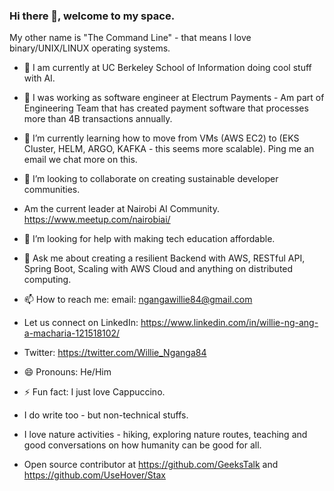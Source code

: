 ### Hi there 👋, welcome to my space.

My other name is "The Command Line" - that means I love binary/UNIX/LINUX operating systems. 

- 🔭 I am currently at UC Berkeley School of Information doing cool stuff with AI. 

- 🔭 I was working as software engineer at Electrum Payments - Am part of Engineering Team that has created payment software that processes more than 4B transactions annually. 

- 🌱 I’m currently learning how to move from VMs (AWS EC2) to (EKS Cluster, HELM, ARGO, KAFKA - this seems more scalable). Ping me an email we chat more on this. 
- 👯 I’m looking to collaborate on creating sustainable developer communities. 
- Am the current leader at Nairobi AI Community. https://www.meetup.com/nairobiai/
- 🤔 I’m looking for help with making tech education affordable. 
- 💬 Ask me about creating a resilient Backend with AWS, RESTful API, Spring Boot, Scaling with AWS Cloud and anything on distributed computing. 
- 📫 How to reach me: email: ngangawillie84@gmail.com
- Let us connect on LinkedIn: https://www.linkedin.com/in/willie-ng-ang-a-macharia-121518102/
- Twitter: https://twitter.com/Willie_Nganga84
- 😄 Pronouns: He/Him
- ⚡ Fun fact: I just love Cappuccino.
- I do write too - but non-technical stuffs. 
- I love nature activities - hiking, exploring nature routes, teaching and good conversations on how humanity can be good for all.
- Open source contributor at https://github.com/GeeksTalk and https://github.com/UseHover/Stax
